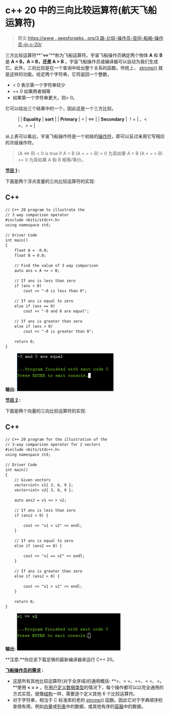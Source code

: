 # c++ 20 中的三向比较运算符(航天飞船运算符)

> 原文:[https://www . geesforgeks . org/3 路-比较-操作员-空间-船舶-操作员-in-c-20/](https://www.geeksforgeeks.org/3-way-comparison-operator-space-ship-operator-in-c-20/)

三方比较运算符**“<=>”**称为飞船运算符。宇宙飞船操作员确定两个物体 **A** 和 **B** 是 **A < B，A = B，还是 A > B** 。宇宙飞船操作员或编译器可以自动为我们生成它。此外，三向比较是在一个查询中给出整个关系的函数。传统上， [strcmp()](https://www.geeksforgeeks.org/strcmp-in-c-cpp/) 就是这样的功能。给定两个字符串，它将返回一个整数，

*   < 0 表示第一个字符串较少
*   == 0 如果两者相等
*   如果第一个字符串更大，则> 0。

它可以给出三个结果中的一个，因此这是一个三方比较。

<figure class="table">

|  | **Equality** | **sort** |
| **Primary** | = | <=> |
| **Secondary** | ！= | 、< =、> = |

</figure>

从上表可以看出，宇宙飞船操作符是一个初级的[操作符](https://www.geeksforgeeks.org/operators-c-c/)，即可以反过来用它写相应的次级操作符。

> (A <=> B) < 0 is true if A < B
> (A < = > B) > 0 为真如果 A > B
> (A < = > B) == 0 为真如果 A 和 B 相等/等价。

**<u>节目 1</u> :**

下面是两个浮点变量的三向比较运算符的实现:

## C++

```
// C++ 20 program to illustrate the
// 3 way comparison operator
#include <bits/stdc++.h>
using namespace std;

// Driver Code
int main()
{
    float A = -0.0;
    float B = 0.0;

    // Find the value of 3 way comparison
    auto ans = A <= > B;

    // If ans is less than zero
    if (ans < 0)
        cout << "-0 is less than 0";

    // If ans is equal to zero
    else if (ans == 0)
        cout << "-0 and 0 are equal";

    // If ans is greater than zero
    else if (ans > 0)
        cout << "-0 is greater than 0";

    return 0;
}
```

**输出:**
[![](img/3ddede6367669e358482fdfb5feb55e5.png)](https://media.geeksforgeeks.org/wp-content/cdn-uploads/20201123151437/Screenshot-787.png)

**<u>节目 2</u> :**

下面是两个向量的三向比较运算符的实现:

## C++

```
// C++ 20 program for the illustration of the
// 3-way comparison operator for 2 vectors
#include <bits/stdc++.h>
using namespace std;

// Driver Code
int main()
{
    // Given vectors
    vector<int> v1{ 3, 6, 9 };
    vector<int> v2{ 3, 6, 9 };

    auto ans2 = v1 <= > v2;

    // If ans is less than zero
    if (ans2 < 0) {

        cout << "v1 < v2" << endl;
    }

    // If ans is equal to zero
    else if (ans2 == 0) {

        cout << "v1 == v2" << endl;
    }

    // If ans is greater than zero
    else if (ans2 > 0) {

        cout << "v1 > v2" << endl;
    }

    return 0;
}
```

**输出:**
[![](img/888af892cfc7ea0ea13d82c0b367fcb8.png)](https://media.geeksforgeeks.org/wp-content/cdn-uploads/20201123151440/Screenshot-786.png)

**注意:**你应该下载足够的最新编译器来运行 C++ 20。

**<u>飞船操作员的需求</u> :**

*   这是所有其他比较运算符(对于全序域)的通用概括: **>、> =、==、< =、<。**使用 **< = >** ，在[用户定义数据类型](https://www.geeksforgeeks.org/user-defined-data-types-in-c/)的情况下，每个操作都可以以完全通用的方式实现，就像[结构](https://www.geeksforgeeks.org/structures-c/)一样，需要逐个定义其他 6 个比较运算符。
*   对于字符串，相当于 C 标准库的老的 [strcmp()](https://www.geeksforgeeks.org/strcmp-in-c-cpp/) 函数。因此它对于字典顺序检查很有用，例如[向量](https://www.geeksforgeeks.org/vector-in-cpp-stl/)或[列表](https://www.geeksforgeeks.org/python-list/)中的数据，或其他有序的[容器](https://www.geeksforgeeks.org/containers-cpp-stl/)中的数据。
